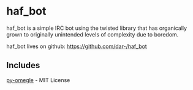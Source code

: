 haf_bot
=======

haf_bot is a simple IRC bot using the twisted library that has organically grown to originally unintended levels of complexity due to boredom.

haf_bot lives on github: https://github.com/dar-/haf_bot


Includes
--------

[py-omegle](http://code.google.com/p/py-omegle/) - MIT License

